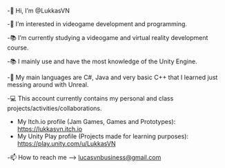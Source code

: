-👋 Hi, I’m @LukkasVN

-👀 I’m interested in videogame development and programming.

-📚 I’m currently studying a videogame and virtual reality development course.

-📚 I mainly use and have the most knowledge of the Unity Engine.

-🌱 My main languages are C#, Java and very basic C++ that I learned just messing around with Unreal.

-💻 This account currently contains my personal and class projects/activities/collaborations.

- My Itch.io profile (Jam Games, Games and Prototypes): https://lukkasvn.itch.io
- My Unity Play profile (Projects made for learning purposes): https://play.unity.com/u/LukkasVN

-📫 How to reach me --> lucasvnbusiness@gmail.com
<!---
LukasVN/LukasVN is a ✨ special ✨ repository because its `README.md` (this file) appears on your GitHub profile.
You can click the Preview link to take a look at your changes.
--->
